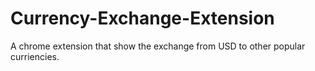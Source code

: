 # Currency-Exchange-Extension
A chrome extension that show the exchange from USD to other popular curriencies.
